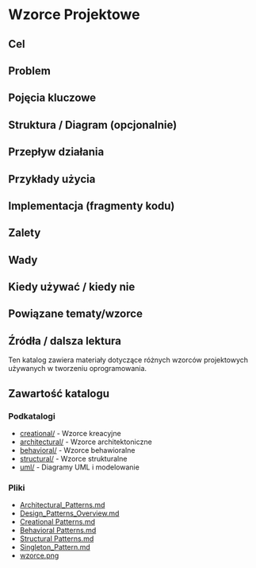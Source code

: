 # Wzorce Projektowe

## Cel

## Problem

## Pojęcia kluczowe

## Struktura / Diagram (opcjonalnie)

## Przepływ działania

## Przykłady użycia

## Implementacja (fragmenty kodu)

## Zalety

## Wady

## Kiedy używać / kiedy nie

## Powiązane tematy/wzorce

## Źródła / dalsza lektura


Ten katalog zawiera materiały dotyczące różnych wzorców projektowych używanych w tworzeniu oprogramowania.

## Zawartość katalogu

### Podkatalogi

- [creational/](creational/) - Wzorce kreacyjne
- [architectural/](architectural/) - Wzorce architektoniczne
- [behavioral/](behavioral/) - Wzorce behawioralne
- [structural/](structural/) - Wzorce strukturalne
- [uml/](uml/) - Diagramy UML i modelowanie

### Pliki

- [Architectural_Patterns.md](Architectural_Patterns.md)
- [Design_Patterns_Overview.md](Design_Patterns_Overview.md)
- [Creational Patterns.md](Creational%20Patterns.md)
- [Behavioral Patterns.md](Behavioral%20Patterns.md)
- [Structural Patterns.md](Structural%20Patterns.md)
- [Singleton_Pattern.md](Singleton_Pattern.md)
- [wzorce.png](wzorce.png)

